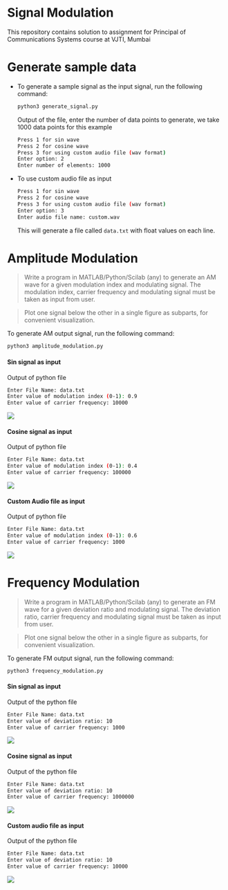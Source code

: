 # Signal Modulation 

This repository contains solution to assignment for Principal of Communications Systems course at VJTI, Mumbai

# Generate sample data

* To generate a sample signal as the input signal, run the following command:

  ```bash
  python3 generate_signal.py
  ```

  Output of the file, enter the number of data points to generate, we take 1000 data points for this example

  ```bash
  Press 1 for sin wave
  Press 2 for cosine wave
  Press 3 for using custom audio file (wav format)
  Enter option: 2
  Enter number of elements: 1000
    ```
    
* To use custom audio file as input
  ```bash
  Press 1 for sin wave
  Press 2 for cosine wave
  Press 3 for using custom audio file (wav format)
  Enter option: 3
  Enter audio file name: custom.wav
    ```

  This will generate a file called `data.txt` with float values on each line.

# Amplitude Modulation

> Write a program in MATLAB/Python/Scilab (any) to generate an AM wave for a given modulation index and modulating signal. The modulation index, carrier frequency and modulating signal must be taken as input from user.

> Plot one signal below the other in a single figure as subparts, for convenient visualization.

To generate AM output signal, run the following command:
    
```bash
python3 amplitude_modulation.py
```

#### Sin signal as input

Output of python file

```bash
Enter File Name: data.txt
Enter value of modulation index (0-1): 0.9
Enter value of carrier frequency: 10000
```

![](images/AM_sin.png)

#### Cosine signal as input

Output of python file

```bash
Enter File Name: data.txt
Enter value of modulation index (0-1): 0.4
Enter value of carrier frequency: 100000
```

![](images/AM_cos.png)

#### Custom Audio file as input

Output of python file

```bash
Enter File Name: data.txt
Enter value of modulation index (0-1): 0.6
Enter value of carrier frequency: 1000
```

![](images/AM_custom.png)

# Frequency Modulation

> Write a program in MATLAB/Python/Scilab (any) to generate an FM wave for a given deviation ratio and modulating signal. The deviation ratio, carrier frequency and modulating signal must be taken as input from user.

> Plot one signal below the other in a single figure as subparts, for convenient visualization.

To generate FM output signal, run the following command:

```bash
python3 frequency_modulation.py
```

#### Sin signal as input


Output of the python file

```bash
Enter File Name: data.txt
Enter value of deviation ratio: 10
Enter value of carrier frequency: 1000
```

![](images/FM_sin.png)


#### Cosine signal as input


Output of the python file

```bash
Enter File Name: data.txt
Enter value of deviation ratio: 10
Enter value of carrier frequency: 1000000
```

![](images/FM_cos.png)


#### Custom audio file as input

Output of the python file

```bash
Enter File Name: data.txt
Enter value of deviation ratio: 10
Enter value of carrier frequency: 10000
```

![](images/FM_custom.png)
